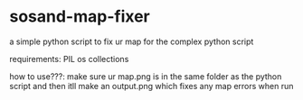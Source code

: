 # sosand-map-fixer
a simple python script to fix ur map for the complex python script

requirements:
PIL
os
collections

how to use???:
make sure ur map.png is in the same folder as the python script and then itll make an output.png which fixes any map errors when run
